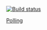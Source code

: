 [![Build status](https://ci.appveyor.com/api/projects/status/jj4w92xwrrxwq4d0?svg=true)](https://ci.appveyor.com/project/annamalia3000/polling)

[Polling](https://annamalia3000.github.io/polling/)